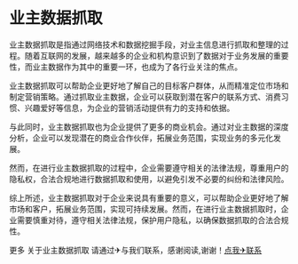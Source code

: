 # 业主数据抓取

业主数据抓取是指通过网络技术和数据挖掘手段，对业主信息进行抓取和整理的过程。随着互联网的发展，越来越多的企业和机构意识到了数据对于业务发展的重要性，而业主数据作为其中的重要一环，也成为了各行业关注的焦点。

业主数据抓取可以帮助企业更好地了解自己的目标客户群体，从而精准定位市场和制定营销策略。通过抓取业主数据，企业可以获取到潜在客户的联系方式、消费习惯、兴趣爱好等信息，为企业的营销活动提供有力的支持和依据。

与此同时，业主数据抓取也为企业提供了更多的商业机会。通过对业主数据的深度分析，企业可以发现潜在的商业合作伙伴，拓展业务范围，实现业务的多元化发展。

然而，在进行业主数据抓取的过程中，企业需要遵守相关的法律法规，尊重用户的隐私权，合法合规地进行数据抓取和使用，以避免引发不必要的纠纷和法律风险。

综上所述，业主数据抓取对于企业来说具有重要的意义，可以帮助企业更好地了解市场和客户，拓展业务范围，实现可持续发展。然而，在进行业主数据抓取时，企业需要慎重对待，遵守相关法律法规，保护用户隐私，以确保数据抓取的合法合规性。

更多 关于业主数据抓取 请通过✈与我们联系，感谢阅读,谢谢！[点我✈联系](https://gg.k02.cc)